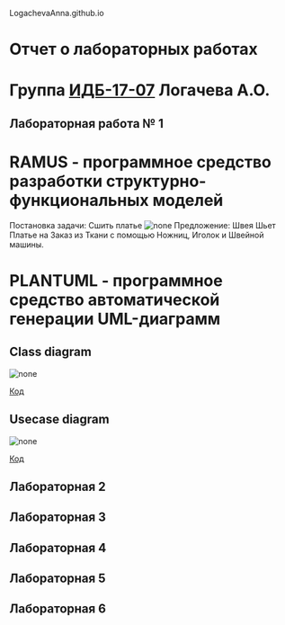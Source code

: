LogachevaAnna.github.io
# Отчет о лабораторных работах
# Группа [ИДБ-17-07](https://github.com/stankin/design-part-1/wiki/list-idb-17-07) Логачева А.О.

## Лабораторная работа № 1

# RAMUS - программное средство разработки структурно-функциональных моделей
Постановка задачи: Сшить платье
![none](https://github.com/Logacheva-Anna/LogachevaAnna.github.io/blob/main/%D0%9B%D0%B0%D0%B1.%20%D1%80%D0%B0%D0%B1.%201/%D0%9C%D0%BE%D0%B4%D0%B5%D0%BB%D1%8C%20IDEF0-%D0%B4%D0%B8%D0%B0%D0%B3%D1%80%D0%B0%D0%BC%D0%BC%D1%8B.png)
Предложение: Швея Шьет Платье на Заказ из Ткани с помощью Ножниц, Иголок и Швейной машины.

# PLANTUML - программное средство автоматической генерации UML-диаграмм
## Class diagram
![none](https://github.com/Logacheva-Anna/LogachevaAnna.github.io/blob/main/%D0%9B%D0%B0%D0%B1.%20%D1%80%D0%B0%D0%B1.%201/PLANTUML.png)

[Код](https://github.com/Logacheva-Anna/LogachevaAnna.github.io/blob/main/%D0%9B%D0%B0%D0%B1.%20%D1%80%D0%B0%D0%B1.%201/PLANTUML.txt)
## Usecase diagram
![none](https://github.com/Logacheva-Anna/LogachevaAnna.github.io/blob/main/%D0%9B%D0%B0%D0%B1.%20%D1%80%D0%B0%D0%B1.%201/PLANTUML2.png)

[Код]()

## Лабораторная 2

## Лабораторная 3

## Лабораторная 4

## Лабораторная 5

## Лабораторная 6
